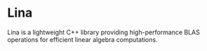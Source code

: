 # Lina
Lina is a lightweight C++ library providing high-performance BLAS operations for efficient linear algebra computations.
